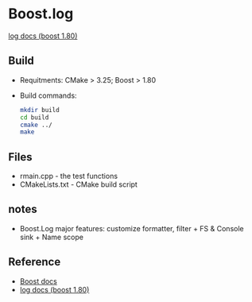 # Boost.log

[log docs (boost 1.80)](https://www.boost.org/doc/libs/1_80_0/libs/log/doc/html/index.html)

## Build

- Requitments: CMake > 3.25; Boost > 1.80  
- Build commands:

    ```bash
    mkdir build
    cd build
    cmake ../
    make
    ```

## Files

- rmain.cpp - the test functions
- CMakeLists.txt - CMake build script

## notes

- Boost.Log major features: customize formatter, filter + FS & Console sink + Name scope

## Reference

- [Boost docs](https://www.boost.org/doc/)
- [log docs (boost 1.80)](https://www.boost.org/doc/libs/1_80_0/libs/log/doc/html/index.html)
